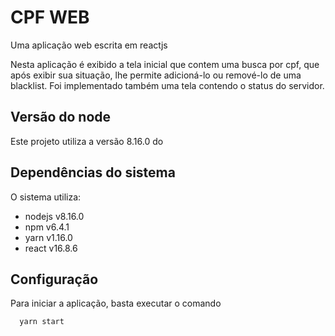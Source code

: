# CPF WEB

Uma aplicação web escrita em reactjs

Nesta aplicação é exibido a tela inicial que contem uma busca por cpf, que após exibir sua situação,
lhe permite adicioná-lo ou remové-lo de uma blacklist. Foi implementado também uma tela contendo o status do servidor.

## Versão do node

Este projeto utiliza a versão 8.16.0 do

## Dependências do sistema

O sistema utiliza:

- nodejs v8.16.0
- npm v6.4.1
- yarn v1.16.0
- react v16.8.6

## Configuração

Para iniciar a aplicação, basta executar o comando

```bash
  yarn start
```
